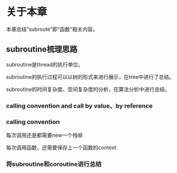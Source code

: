 # 关于本章

本章总结“subroute”即“函数”相关内容。



## subroutine梳理思路

subroutine是thread的执行单位。

subroutine的执行过程可以以树的形式来进行展示，在tree中进行了总结。

subroutine的时间复杂度、空间复杂度的分析，在算法分析中进行总结。

### calling convention and call by value、by reference



### calling convention

每次调用还是都需要new一个栈帧

每次调用函数，还需要保存上一个函数的context



### 将subroutine和coroutine进行总结